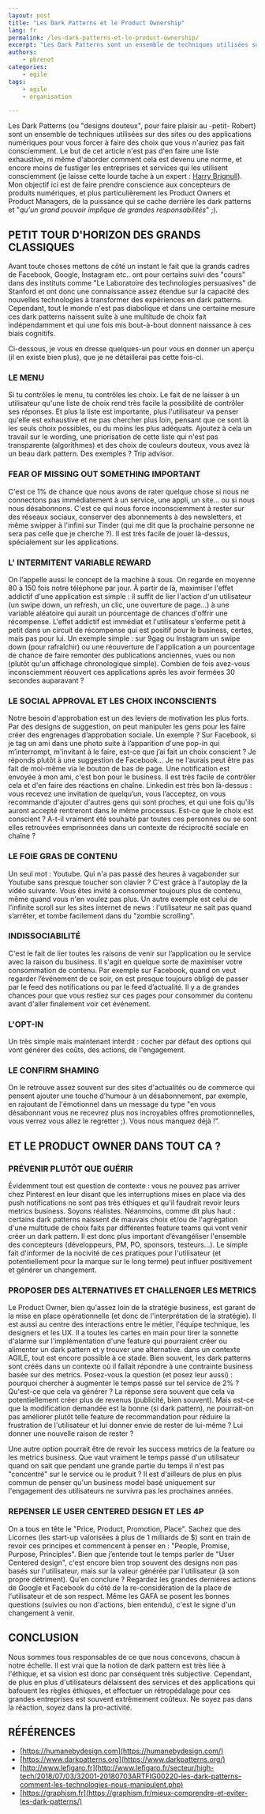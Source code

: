 ```yaml
---
layout: post
title: "Les Dark Patterns et le Product Ownership"
lang: fr
permalink: /les-dark-patterns-et-le-product-ownership/
excerpt: "Les Dark Patterns sont un ensemble de techniques utilisées sur des sites ou des applications numériques pour vous forcer à faire des choix que vous n'auriez pas fait consciemment. L'objectif de cet article est de faire prendre conscience aux concepteurs de produits numériques, et plus particulièrement les Product Owners et Product Managers, de la puissance qui se cache derrière les dark patterns et qu'un grand pouvoir implique de grandes responsabilités"
authors:
    - pbrenot
categories:
    - agile
tags:
    - agile
    - organisation

---
```



Les Dark Patterns (ou "designs douteux", pour faire plaisir au -petit- Robert) sont un ensemble de techniques utilisées sur des sites ou des applications numériques pour vous forcer à faire des choix que vous n'auriez pas fait consciemment.
Le but de cet article n'est pas d'en faire une liste exhaustive, ni même d'aborder comment cela est devenu une norme, et encore moins de fustiger les entreprises et services qui les utilisent consciemment (je laisse cette lourde tache à un expert : [Harry Brignull](https://www.darkpatterns.org/)).
Mon objectif ici est de faire prendre conscience aux concepteurs de produits numériques, et plus particulièrement les Product Owners et Product Managers, de la puissance qui se cache derrière les dark patterns et "*qu'un grand pouvoir implique de grandes responsabilités*" ;).


## PETIT TOUR D'HORIZON DES GRANDS CLASSIQUES

Avant toute choses mettons de côté un instant le fait que la grands cadres de Facebook, Google, Instagram etc.. ont pour certains suivi des "cours" dans des instituts comme "Le Laboratoire des technologies persuasives" de Stanford et ont donc une connaissance assez étendue sur la capacité des nouvelles technologies à transformer des expériences en dark patterns. Cependant, tout le monde n'est pas diabolique et dans une certaine mesure ces dark patterns naissent suite à une multitude de choix fait indépendamment et qui une fois mis bout-à-bout donnent naissance à ces biais cognitifs.

Ci-dessous, je vous en dresse quelques-un pour vous en donner un aperçu (il en existe bien plus), que je ne détaillerai pas cette fois-ci.


### LE MENU
Si tu contrôles le menu, tu contrôles les choix.
Le fait de ne laisser à un utilisateur qu'une liste de choix rend très facile la possibilité de contrôler ses réponses. Et plus la liste est importante, plus l'utilisateur va penser qu'elle est exhaustive et ne pas chercher plus loin, pensant que ce sont là les seuls choix possibles, ou du moins les plus adéquats.
Ajoutez à cela un travail sur le wording, une priorisation de cette liste qui n'est pas transparente (algorithmes) et des choix de couleurs douteux, vous avez là un beau dark pattern. Des exemples ? Trip advisor.

### FEAR OF MISSING OUT SOMETHING IMPORTANT
C'est ce 1% de chance que nous avons de rater quelque chose si nous ne connectons pas immédiatement à un service, une appli, un site... ou si nous nous désabonnons.
C'est ce qui nous force inconsciemment à rester sur des réseaux sociaux, conserver des abonnements à des newsletters, et même swipper à l'infini sur Tinder (qui me dit que la prochaine personne ne sera pas celle que je cherche ?).
Il est très facile de jouer là-dessus, spécialement sur les applications.

### L' INTERMITENT VARIABLE REWARD
On l'appelle aussi le concept de la machine à sous. On regarde en moyenne 80 à 150 fois notre téléphone par jour. À partir de là, maximiser l'effet addictif d'une application est simple : il suffit de lier l'action d'un utilisateur (un swipe down, un refresh, un clic, une ouverture de page...) à une variable aléatoire qui aurait un pourcentage de chances d'offrir une récompense. L'effet addictif est immédiat et l'utilisateur s'enferme petit à petit dans un circuit de récompense qui est positif pour le business, certes, mais pas pour lui.
Un exemple  simple : sur 9gag ou Instagram un swipe down (pour rafraîchir) ou une réouverture de l'application a un pourcentage de chance de faire remonter des publications anciennes, vues ou non (plutôt qu'un affichage chronologique simple). Combien de fois avez-vous inconsciemment réouvert ces applications après les avoir fermées 30 secondes auparavant ?

### LE SOCIAL APPROVAL ET LES CHOIX INCONSCIENTS
Notre besoin d'approbation est un des leviers de motivation les plus forts. Par des designs de suggestion, on peut manipuler les gens pour les faire créer des engrenages d’approbation sociale.
Un exemple ? Sur Facebook, si je tag un ami dans une photo suite à l’apparition d'une pop-in qui m’interrompt, m'invitant à le faire, est-ce que j’ai fait un choix conscient ? Je réponds plutôt à une suggestion de Facebook... Je ne l'aurais peut être pas fait de moi-même via le bouton de bas de page. Une notification est envoyée à mon ami, c'est bon pour le business.
Il est très facile de contrôler cela et d'en faire des réactions en chaîne. Linkedin est très bon là-dessus : vous recevez une invitation de quelqu’un, vous l’acceptez, on vous recommande d'ajouter d'autres gens qui sont proches, et qui une fois qu'ils auront accepté rentreront dans le même processus. Est-ce que le choix est conscient ? A-t-il vraiment été souhaité par toutes ces personnes ou se sont elles retrouvées emprisonnées dans un contexte de réciprocité sociale en chaîne ?

### LE FOIE GRAS DE CONTENU
Un seul mot : Youtube.
Qui n'a pas passé des heures à vagabonder sur Youtube sans presque toucher son clavier ? C'est grâce à l'autoplay de la vidéo suivante. Vous êtes invité à consommer toujours plus de contenu, même quand vous n'en voulez pas plus.
Un autre exemple est celui de l'infinite scroll sur les sites internet de news : l'utilisateur ne sait pas quand s’arrêter, et tombe facilement dans du "zombie scrolling".

### INDISSOCIABILITÉ
C'est le fait de lier toutes les raisons de venir sur l’application ou le service avec la raison du business. Il s'agit en quelque sorte de  maximiser votre consommation de contenu.
Par exemple sur Facebook, quand on veut regarder l’événement de ce soir, on est presque toujours obligé de passer par le feed des notifications ou par le feed d’actualité. Il y a de grandes chances pour que vous restiez sur ces pages pour consommer du contenu avant d'aller finalement voir cet événement.

### L'OPT-IN
Un très simple mais maintenant interdit : cocher par défaut des options qui vont générer des coûts, des actions, de l'engagement.

### LE CONFIRM SHAMING
On le retrouve assez souvent sur des sites d'actualités ou de commerce qui pensent ajouter une touche d'humour à un désabonnement, par exemple, en rajoutant de l'émotionnel dans un message du type "en vous désabonnant vous ne recevrez plus nos incroyables offres promotionnelles, vous verrez vous allez le regretter ;). Vous nous manquez déjà !".


## ET LE PRODUCT OWNER DANS TOUT CA ?

### PRÉVENIR PLUTÔT QUE GUÉRIR
Évidemment tout est question de contexte : vous ne pouvez pas arriver chez Pinterest en leur disant que les interruptions mises en place via des push notifications ne sont pas très éthiques et qu'il faudrait revoir leurs metrics business. Soyons réalistes.
Néanmoins, comme dit plus haut : certains dark patterns naissent de mauvais choix et/ou de l'agrégation d'une multitude de choix faits par différentes feature teams qui vont venir créer un dark pattern. Il est donc plus important d’évangéliser l'ensemble des concepteurs (développeurs, PM, PO, sponsors, testeurs...). Le simple fait d'informer de la nocivité de ces pratiques pour l'utilisateur (et potentiellement pour la marque sur le long terme) peut influer positivement et générer un changement.


### PROPOSER DES ALTERNATIVES ET CHALLENGER LES METRICS
Le Product Owner, bien qu'assez loin de la stratégie business, est garant de la mise en place opérationnelle (et donc de l'interprétation de la stratégie). Il est aussi au centre des interactions entre le métier, l'équipe technique, les designers et les UX. Il a toutes les cartes en main pour tirer la sonnette d'alarme sur l'implémentation d'une feature qui pourraient créer ou alimenter un dark pattern et y trouver une alternative.
dans un contexte AGILE, tout est encore possible à ce stade.
Bien souvent, les dark patterns sont créés dans un contexte où il fallait répondre à une contrainte business basée sur des metrics. Posez-vous la question (et posez leur aussi) : pourquoi chercher à augmenter le temps passé sur tel service de 2% ? Qu'est-ce que cela va générer ? La réponse sera souvent que cela va potentiellement créer plus de revenus (publicité, bien souvent). Mais est-ce que la modification demandée est la bonne (si dark pattern), ne pourrait-on pas améliorer plutôt telle feature de recommandation pour réduire la frustration de l'utilisateur et lui donner envie de rester de lui-même ? Lui donner une nouvelle raison de rester ?

Une autre option pourrait être de revoir les success metrics de la feature ou les metrics business. Que vaut vraiment le temps passé d'un utilisateur quand on sait que pendant une grande partie du temps il n'est pas "concentré" sur le service ou le produit ?
Il est d'ailleurs de plus en plus commun de penser qu'un business model basé uniquement sur l'engagement des utilisateurs ne survivra pas les prochaines années.


### REPENSER LE USER CENTERED DESIGN ET LES 4P
On a tous en tête le "Price, Product, Promotion, Place". Sachez que des Licornes (les start-up valorisées à plus de 1 milliards de $) sont en train de revoir ces principes et commencent à penser en : "People, Promise, Purpose, Principles".
Bien que j’entende tout le temps parler de "User Centered design", c'est encore bien trop souvent des designs non pas basés sur l'utilisateur, mais sur la valeur générée par l'utilisateur (à son propre détriment).
Qu'en conclure ? Regardez les grandes dernières actions de Google et Facebook du côté de la re-considération de la place de l'utilisateur et de son respect. Même les GAFA se posent les bonnes questions (suivies ou non d'actions, bien entendu), c'est le signe d'un changement à venir.


## CONCLUSION

Nous sommes tous responsables de ce que nous concevons, chacun à notre échelle.
Il est vrai que la notion de dark pattern est très liée à l'éthique, et sa vision est donc par conséquent très subjective.
Cependant, de plus en plus d'utilisateurs délaissent des services et des applications qui bafouent les règles éthiques, et effectuer un rétropédalage pour ces grandes entreprises est souvent extrêmement coûteux.
Ne soyez pas dans la réaction, soyez dans la pro-activité.



## RÉFÉRENCES

- [https://humanebydesign.com](https://humanebydesign.com/)
- [https://www.darkpatterns.org](https://www.darkpatterns.org/)
- [http://www.lefigaro.fr](http://www.lefigaro.fr/secteur/high-tech/2018/07/03/32001-20180703ARTFIG00220-les-dark-patterns-comment-les-technologies-nous-manipulent.php)
- [https://graphism.fr](https://graphism.fr/mieux-comprendre-et-eviter-les-dark-patterns/)
